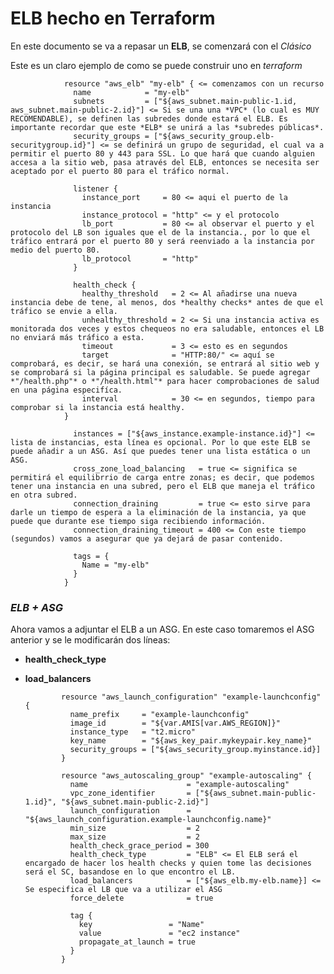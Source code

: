 #                   ELB hecho en Terraform

En este documento se va a repasar un **ELB**, se comenzará con el *Clásico*

Este es un claro ejemplo de como se puede construir uno en *terraform*

                resource "aws_elb" "my-elb" { <= comenzamos con un recurso
                  name            = "my-elb"
                  subnets         = ["${aws_subnet.main-public-1.id, aws_subnet.main-public-2.id}"] <= Si se una una *VPC* (lo cual es MUY RECOMENDABLE), se definen las subredes donde estará el ELB. Es importante recordar que este *ELB* se unirá a las *subredes públicas*.                
                  security_groups = ["${aws_security_group.elb-securitygroup.id}"] <= se definirá un grupo de seguridad, el cual va a permitir el puerto 80 y 443 para SSL. Lo que hará que cuando alguien accesa a la sitio web, pasa através del ELB, entonces se necesita ser aceptado por el puerto 80 para el tráfico normal.
                
                  listener {
                    instance_port     = 80 <= aqui el puerto de la instancia                    
                    instance_protocol = "http" <= y el protocolo
                    lb_port           = 80 <= al observar el puerto y el protocolo del LB son iguales que el de la instancia., por lo que el tráfico entrará por el puerto 80 y será reenviado a la instancia por medio del puerto 80. 
                    lb_protocol       = "http"
                  }

                  health_check { 
                    healthy_threshold   = 2 <= Al añadirse una nueva instancia debe de tene, al menos, dos *healthy checks* antes de que el tráfico se envie a ella.
                    unhealthy_threshold = 2 <= Si una instancia activa es monitorada dos veces y estos chequeos no era saludable, entonces el LB no enviará más tráfico a esta.
                    timeout             = 3 <= esto es en segundos                    
                    target              = "HTTP:80/" <= aquí se comprobará, es decir, se hará una conexión, se entrará al sitio web y se comprobará si la página principal es saludable. Se puede agregar *"/health.php"* o *"/health.html"* para hacer comprobaciones de salud en una página especifíca.                    
                    interval            = 30 <= en segundos, tiempo para comprobar si la instancia está healthy.
                }

                  instances = ["${aws_instance.example-instance.id}"] <= lista de instancias, esta línea es opcional. Por lo que este ELB se puede añadir a un ASG. Así que puedes tener una lista estática o un ASG.                
                  cross_zone_load_balancing   = true <= significa se permitirá el equilibrrio de carga entre zonas; es decir, que podemos tener una instancia en una subred, pero el ELB que maneja el tráfico en otra subred.                 
                  connection_draining         = true <= esto sirve para darle un tiempo de espera a la eliminación de la instancia, ya que puede que durante ese tiempo siga recibiendo información.                
                  connection_draining_timeout = 400 <= Con este tiempo (segundos) vamos a asegurar que ya dejará de pasar contenido.
                
                  tags = {
                    Name = "my-elb"
                  }
                }

### ***ELB + ASG***

Ahora vamos a adjuntar el ELB a un ASG. En este caso tomaremos el ASG anterior y se le modificarán dos líneas:

  - **health_check_type**

  - **load_balancers**

                resource "aws_launch_configuration" "example-launchconfig" {
                  name_prefix     = "example-launchconfig"
                  image_id        = "${var.AMIS[var.AWS_REGION]}"
                  instance_type   = "t2.micro"
                  key_name        = "${aws_key_pair.mykeypair.key_name}"
                  security_groups = ["${aws_security_group.myinstance.id}]
                }

                resource "aws_autoscaling_group" "example-autoscaling" {
                  name                      = "example-autoscaling"
                  vpc_zone_identifier       = ["${aws_subnet.main-public-1.id}", "${aws_subnet.main-public-2.id}"]
                  launch_configuration      = "${aws_launch_configuration.example-launchconfig.name}"
                  min_size                  = 2
                  max_size                  = 2
                  health_check_grace_period = 300
                  health_check_type         = "ELB" <= El ELB será el encargado de hacer los health checks y quien tome las decisiones será el SC, basandose en lo que encontro el LB.
                  load_balancers            = ["${aws_elb.my-elb.name}] <= Se especifica el LB que va a utilizar el ASG
                  force_delete              = true

                  tag {
                    key                 = "Name"
                    value               = "ec2 instance"
                    propagate_at_launch = true
                  }
                }


